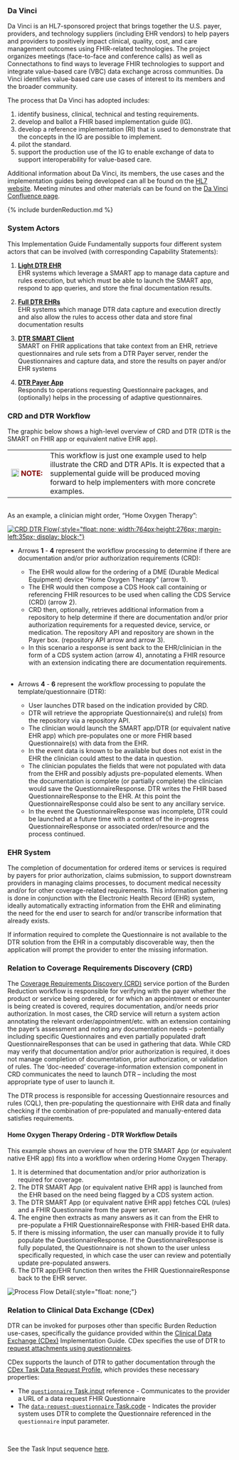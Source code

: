 <link rel="stylesheet" type="text/css" href="formatting.css" />

### Da Vinci
Da Vinci is an HL7-sponsored project that brings together the U.S. payer, providers, and technology suppliers (including EHR vendors)  to help payers and providers to positively impact clinical, quality, cost, and care management outcomes using FHIR-related technologies. The project organizes meetings (face-to-face and conference calls) as well as Connectathons to find ways to leverage FHIR technologies to support and integrate value-based care (VBC) data exchange across communities. Da Vinci identifies value-based care use cases of interest to its members and the broader community.

The process that Da Vinci has adopted includes:
1. identify business, clinical, technical and testing requirements.
2. develop and ballot a FHIR based implementation guide (IG).
3. develop a reference implementation (RI) that is used to demonstrate that the concepts in the IG are possible to implement.
4. pilot the standard.
5. support the production use of the IG to enable exchange of data to support interoperability for value-based care.

Additional information about Da Vinci, its members, the use cases and the implementation guides being developed can all be found on the [HL7 website](http://www.hl7.org/about/davinci). Meeting minutes and other materials can be found on the [Da Vinci Confluence page](https://confluence.hl7.org/display/DVP).

{% include burdenReduction.md %}

<!-- ### Burden Reduction Goals  
The goal of the Burden Reduction IGs is to move from Telephone, FAX, Portal, and mail to electronic transactions defined by these three IGs.  We recognize it will take time for provider and payer to fully implement these IGs and that certain PAs may never be implemented due to complexity.  However, the intent is to move as rapidly as possible to full support of these IGs by Payer, providers and any required intermediaries. -->

### System Actors
This Implementation Guide Fundamentally supports four different system actors that can be involved (with corresponding Capability Statements):

1. **[Light DTR EHR](CapabilityStatement-light-dtr-ehr.html)**  
EHR systems which leverage a SMART app to manage data capture and rules execution, but which must be able to launch the SMART app, respond to app queries, and store the final documentation results. 

2. **[Full DTR EHRs](CapabilityStatement-full-dtr-ehr.html)**  
EHR systems which manage DTR data capture and execution directly and also allow the rules to access other data and store final documentation results  

3. **[DTR SMART Client](CapabilityStatement-dtr-smart-client.html)**  
SMART on FHIR applications that take context from an EHR, retrieve questionnaires and rule sets from a DTR Payer server, render the Questionnaires and capture data, and store the results on payer and/or EHR systems  

4. **[DTR Payer App](CapabilityStatement-dtr-payer-app.html)**  
Responds to operations requesting Questionnaire packages, and (optionally) helps in the processing of adaptive questionnaires. 

<!-- ### Expected Systems
This Implementation Guide has expectations defined for four types of system actors that can be involved (with corresponding Capability Statements):

- [DTR - EHRs that use SMART apps](CapabilityStatement-dtr-smart-client.html)
- [EHRs that don't use SMART apps](CapabilityStatement-dtr-native-client.html)
- [SMART apps with payer systems](CapabilityStatement-dtr-payer-app.html)
- [Intermediary systems with defined functionality](CapabilityStatement-dtr-intermediary-system.html)  -->
  
### CRD and DTR Workflow
The graphic below shows a high-level overview of CRD and DTR (DTR is the SMART on FHIR app or equivalent native EHR app).

<div markdown="1" class="notebox">
  <table style="border: none; margin-bottom: 0px;">
    <tr><td style="width: 72px; border: none"><img src="Note.png" style="float: left; width:18px; height:18px; margin: 0px;">&nbsp;<b><span style="color:maroon;">NOTE:</span></b></td>
      <td style="border: none"> <!-- Note Text Here -->
 This workflow is just one example used to help illustrate the CRD and DTR APIs. It is expected that a supplemental guide will be produced moving forward to help implementers with more concrete examples.
      </td></tr>
  </table>
</div><br>
  
As an example, a clinician might order, “Home Oxygen Therapy”:

<!-- ![CRD DTR Flow](CRD_DTR_Flow.png){:style="float: none;width:849px;height:307px"} -->
[![CRD DTR Flow](CRD_DTR_Flow.png){:style="float: none; width:764px;height:276px; margin-left:35px; display: block;"}](CRD_DTR_Flow.png "View Image Larger")

* Arrows **1** - **4** represent the workflow processing to determine if there are documentation and/or prior authorization requirements (CRD):  

  * The EHR would allow for the ordering of a DME (Durable Medical Equipment) device “Home Oxygen Therapy” (arrow 1).
  * The EHR would then compose a CDS Hook call containing or referencing FHIR resources to be used when calling the CDS Service (CRD) (arrow 2).
  * CRD then, optionally, retrieves additional information from a repository to help determine if there are documentation and/or prior authorization requirements for a requested device, service, or medication. The repository API and repository are shown in the Payer box. (repository API arrow and arrow 3).
  * In this scenario a response is sent back to the EHR/clinician in the form of a CDS system action (arrow 4), annotating a FHIR resource with an extension indicating there are documentation requirements.<br><br>
	
* Arrows **4** - **6** represent the workflow processing to populate the template/questionnaire (DTR):  

  * User launches DTR based on the indication provided by CRD.
  * DTR will retrieve the appropriate Questionnaire(s) and rule(s) from the repository via a repository API.
  * The clinician would launch the SMART app/DTR (or equivalent native EHR app) which pre-populates one or more FHIR based Questionnaire(s) with data from the EHR.
  * In the event data is known to be available but does not exist in the EHR the clinician could attest to the data in question.
  * The clinician populates the fields that were not populated with data from the EHR and possibly adjusts pre-populated elements. When the documentation is complete (or partially complete) the clinician would save the QuestionnaireResponse. DTR writes the FHIR based QuestionnaireResponse to the EHR. At this point the QuestionnaireResponse could also be sent to any ancillary service.
  * In the event the QuestionnaireResponse was incomplete, DTR could be launched at a future time with a context of the in-progress QuestionnaireResponse or associated order/resource and the process continued.

### EHR System
The completion of documentation for ordered items or services is required by payers for prior authorization, claims submission, to support downstream providers in managing claims processes, to document medical necessity and/or for other coverage-related requirements.  This information gathering is done in conjunction with the Electronic Health Record (EHR) system, ideally automatically extracting information from the EHR and eliminating the need for the end user to search for and/or transcribe information that already exists.

If information required to complete the Questionnaire is not available to the DTR solution from the EHR in a computably discoverable way, then the application will prompt the provider to enter the missing information. 

### Relation to Coverage Requirements Discovery (CRD)
The [Coverage Requirements Discovery (CRD)](http://hl7.org/fhir/us/davinci-crd/) service portion of the Burden Reduction workflow is responsible for verifying with the payer whether the product or service being ordered, or for which an appointment or encounter is being created is covered, requires documentation, and/or needs prior authorization. In most cases, the CRD service will return a system action annotating the relevant order/appointment/etc. with an extension containing the payer’s assessment and noting any documentation needs – potentially including specific Questionnaires and even partially populated draft QuestionnaireResponses that can be used in gathering that data. While CRD may verify that documentation and/or prior authorization is required, it does not manage completion of documentation, prior authorization, or validation of rules.  The ‘doc-needed’ coverage-information extension component in CRD communicates the need to launch DTR – including the most appropriate type of user to launch it.

The DTR process is responsible for accessing Questionnaire resources and rules (CQL), then pre-populating the questionnaire with EHR data and finally checking if the combination of pre-populated and manually-entered data satisfies requirements.

#### Home Oxygen Therapy Ordering - DTR Workflow Details
This example shows an overview of how the DTR SMART App (or equivalent native EHR app) fits into a workflow when ordering Home Oxygen Therapy. 
   
1. It is determined that documentation and/or prior authorization is required for coverage.
2. The DTR SMART App (or equivalent native EHR app) is launched from the  EHR based on the need being flagged by a CDS system action. 
3. The DTR SMART App (or equivalent native EHR app) fetches CQL (rules) and a FHIR Questionnaire from the payer server.
4. The engine then extracts as many answers as it can from the EHR to pre-populate a FHIR QuestionnaireResponse with FHIR-based EHR data.
5. If there is missing information, the user can manually provide it to fully populate the QuestionnaireResponse. If the QuestionnaireResponse is fully populated, the Questionnaire is not shown to the user unless specifically requested, in which case the user can review and potentially update pre-populated answers.
6. The DTR app/EHR function then writes the FHIR QuestionnaireResponse back to the EHR server.

![Process Flow Detail](DTR_Example_Workflow.png){:style="float: none;"}


### Relation to Clinical Data Exchange (CDex)  

DTR can be invoked for purposes other than specific Burden Reduction use-cases, specifically the guidance provided within the [Clinical Data Exchange (CDex)](https://hl7.org/fhir/us/davinci-cdex/index.html) Implementation Guide.  CDex specifies the use of DTR to [request attachments using questionnaires](https://hl7.org/fhir/us/davinci-cdex/requesting-attachments-questionnaire.html).  

CDex supports the launch of DTR to gather documentation through the [CDex Task Data Request Profile](http://build.fhir.org/ig/HL7/davinci-ecdx/StructureDefinition-cdex-task-data-request.html), which provides these necessary properties:
- The [`questionnaire` Task.input](http://build.fhir.org/ig/HL7/davinci-ecdx/StructureDefinition-cdex-task-data-request-definitions.html#diff_Task.input:questionnaire) reference - Communicates to the provider a URL of a data request FHIR Questionnaire  
- The [`data-request-questionnaire` Task.code](http://build.fhir.org/ig/HL7/davinci-ecdx/ValueSet-cdex-data-request-task-code.html) - Indicates the provider system uses DTR to complete the Questionnaire referenced in the `questionnaire` input parameter.  
<br>

See the Task Input sequence [here](http://build.fhir.org/ig/HL7/davinci-ecdx/task-based-approach.html#using-questionnaire-as-task-input).

<!-- **Questionnaire as Task Input Sequence Diagram**
[![CDex To DTR](http://build.fhir.org/ig/HL7/davinci-ecdx/taskbased-task-Q-summary.svg){:style="float: none;width:980px;height:560px"}](http://build.fhir.org/ig/HL7/davinci-ecdx/task-based-approach.html#using-questionnaire-as-task-input "Opens CDex Implementation Guide")


**Using DTR to Complete the Questionnaire**  
[![CDex To DTR](http://build.fhir.org/ig/HL7/davinci-ecdx/taskbased-task-Q-sequencediagram.svg){:style="float: none;width:400px;height:800px"}](http://build.fhir.org/ig/HL7/davinci-ecdx/taskbased-task-Q-sequencediagram.svg "View Image Larger") -->
